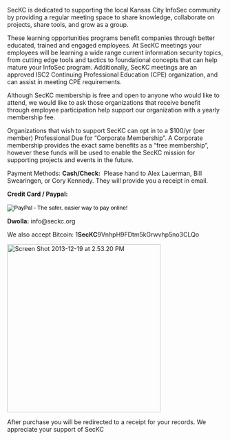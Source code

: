 SecKC is dedicated to supporting the local Kansas City InfoSec community by providing a regular meeting space to share knowledge, collaborate on projects, share tools, and grow as a group.

These learning opportunities programs benefit companies through better educated, trained and engaged employees. At SecKC meetings your employees will be learning a wide range current information security topics, from cutting edge tools and tactics to foundational concepts that can help mature your InfoSec program. Additionally, SecKC meetings are an approved ISC2 Continuing Professional Education (CPE) organization, and can assist in meeting CPE requirements.

Although SecKC membership is free and open to anyone who would like to attend, we would like to ask those organizations that receive benefit through employee participation help support our organization with a yearly membership fee.

Organizations that wish to support SecKC can opt in to a $100/yr (per member) Professional Due for “Corporate Membership”. A Corporate membership provides the exact same benefits as a “free membership”, however these funds will be used to enable the SecKC mission for supporting projects and events in the future.

Payment Methods:
<strong>Cash/Check:</strong>  Please hand to Alex Lauerman, Bill Swearingen, or Cory Kennedy. They will provide you a receipt in email.

<strong>Credit Card / Paypal:</strong>

<form action="https://www.paypal.com/cgi-bin/webscr" method="post" target="_top"><input type="image" alt="PayPal - The safer, easier way to pay online!" name="submit" src="https://www.paypalobjects.com/en_US/i/btn/btn_buynowCC_LG.gif" />
<img alt="" src="https://www.paypalobjects.com/en_US/i/scr/pixel.gif" width="1" height="1" border="0" /></form><strong>Dwolla:</strong> info@seckc.org
<script class="dwolla_button" type="text/javascript" src="https://www.dwolla.com/scripts/button.min.js" data-key="EgQYHx93TVmbRpPMEAkfTCZBHvVCd/JQU1RtaIHk/ErOVv2I9u" data-redirect="http://seckc.org/wp-content/uploads/2014/01/2014-SecKC-Corporate-Membership-Receipt.pdf" data-label="Pay Now" data-name="SecKC Membership" data-description="undefined" data-amount="100" data-shipping="0" data-tax="0" data-guest-checkout="true" data-type="simple">// <![CDATA[


// ]]></script>
<p dir="ltr">We also accept Bitcoin: 1<strong>SecKC</strong>9VnhpH9FDtm5kGrwvhp5no3CLQo</p>
<a href="http://seckc.org/wp-content/uploads/2013/04/Screen-Shot-2013-12-19-at-2.53.20-PM.png"><img class="alignnone size-full wp-image-375" alt="Screen Shot 2013-12-19 at 2.53.20 PM" src="http://seckc.org/wp-content/uploads/2013/04/Screen-Shot-2013-12-19-at-2.53.20-PM.png" width="356" height="390" /></a>

After purchase you will be redirected to a receipt for your records. We appreciate your support of SecKC